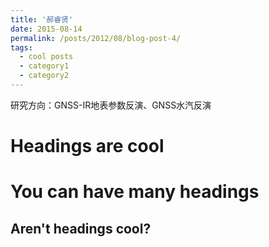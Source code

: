 ```yaml
---
title: '郝睿贤'
date: 2015-08-14
permalink: /posts/2012/08/blog-post-4/
tags:
  - cool posts
  - category1
  - category2
---
```


研究方向：GNSS-IR地表参数反演、GNSS水汽反演

Headings are cool
======

You can have many headings
======

Aren't headings cool?
------